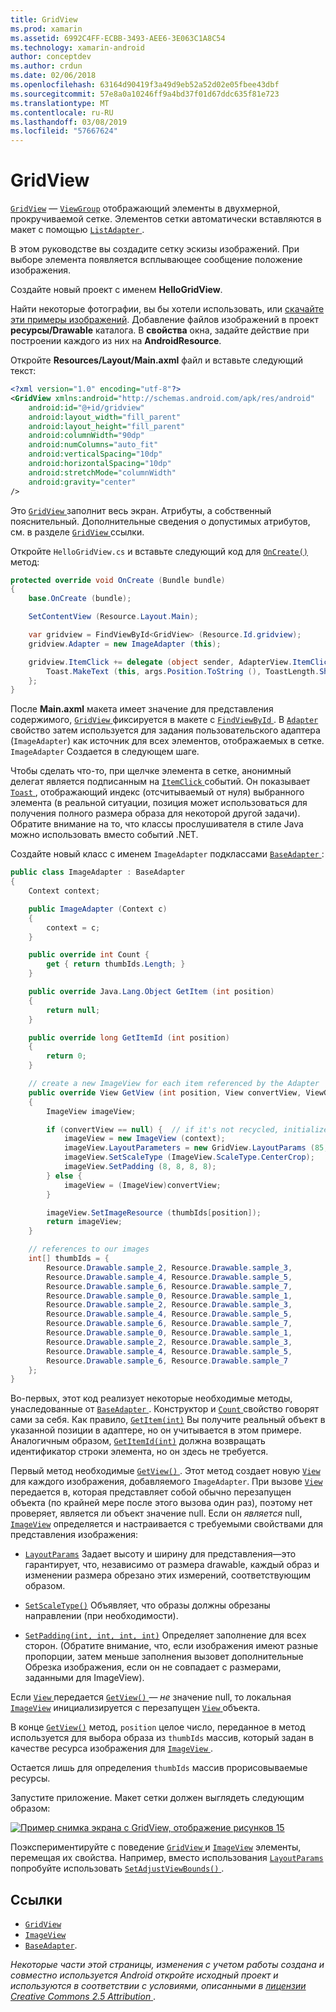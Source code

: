 ```yaml
---
title: GridView
ms.prod: xamarin
ms.assetid: 6992C4FF-ECBB-3493-AEE6-3E063C1A8C54
ms.technology: xamarin-android
author: conceptdev
ms.author: crdun
ms.date: 02/06/2018
ms.openlocfilehash: 63164d90419f3a49d9eb52a52d02e05fbee43dbf
ms.sourcegitcommit: 57e8a0a10246ff9a4bd37f01d67ddc635f81e723
ms.translationtype: MT
ms.contentlocale: ru-RU
ms.lasthandoff: 03/08/2019
ms.locfileid: "57667624"
---
```

# <a name="gridview"></a>GridView

[`GridView`](https://developer.xamarin.com/api/type/Android.Widget.GridView/) — [`ViewGroup`](https://developer.xamarin.com/api/type/Android.Views.ViewGroup/)
отображающий элементы в двухмерной, прокручиваемой сетке. Элементов сетки автоматически вставляются в макет с помощью [ `ListAdapter` ](https://developer.xamarin.com/api/property/Android.App.ListActivity.ListAdapter/).

В этом руководстве вы создадите сетку эскизы изображений. При выборе элемента появляется всплывающее сообщение положение изображения.

Создайте новый проект с именем **HelloGridView**.

Найти некоторые фотографии, вы бы хотели использовать, или [скачайте эти примеры изображений](https://developer.android.com/shareables/sample_images.zip). Добавление файлов изображений в проект **ресурсы/Drawable** каталога. В **свойства** окна, задайте действие при построении каждого из них на **AndroidResource**.

Откройте **Resources/Layout/Main.axml** файл и вставьте следующий текст:

```xml
<?xml version="1.0" encoding="utf-8"?>
<GridView xmlns:android="http://schemas.android.com/apk/res/android"
    android:id="@+id/gridview"
    android:layout_width="fill_parent"
    android:layout_height="fill_parent"
    android:columnWidth="90dp"
    android:numColumns="auto_fit"
    android:verticalSpacing="10dp"
    android:horizontalSpacing="10dp"
    android:stretchMode="columnWidth"
    android:gravity="center"
/>
```

Это [ `GridView` ](https://developer.xamarin.com/api/type/Android.Widget.GridView/) заполнит весь экран. Атрибуты, а собственный пояснительный. Дополнительные сведения о допустимых атрибутов, см. в разделе [ `GridView` ](https://developer.xamarin.com/api/type/Android.Widget.GridView/) ссылки.

Откройте `HelloGridView.cs` и вставьте следующий код для [`OnCreate()`](https://developer.xamarin.com/api/member/Android.App.Activity.OnCreate/p/Android.OS.Bundle/)
метод:

```csharp
protected override void OnCreate (Bundle bundle)
{
    base.OnCreate (bundle);

    SetContentView (Resource.Layout.Main);

    var gridview = FindViewById<GridView> (Resource.Id.gridview);
    gridview.Adapter = new ImageAdapter (this);

    gridview.ItemClick += delegate (object sender, AdapterView.ItemClickEventArgs args) {
        Toast.MakeText (this, args.Position.ToString (), ToastLength.Short).Show ();
    };
}
```

После **Main.axml** макета имеет значение для представления содержимого, [ `GridView` ](https://developer.xamarin.com/api/type/Android.Widget.GridView/) фиксируется в макете с [ `FindViewById` ](https://developer.xamarin.com/api/member/Android.App.Activity.FindViewById/). В [`Adapter`](https://developer.xamarin.com/api/property/Android.Widget.AdapterView.RawAdapter/)
свойство затем используется для задания пользовательского адаптера (`ImageAdapter`) как источник для всех элементов, отображаемых в сетке. `ImageAdapter` Создается в следующем шаге.

Чтобы сделать что-то, при щелчке элемента в сетке, анонимный делегат является подписанным на [ `ItemClick` ](https://developer.xamarin.com/api/event/Android.Widget.AdapterView.ItemClick/) событий.
Он показывает [ `Toast` ](https://developer.xamarin.com/api/type/Android.Widget.Toast/) , отображающий индекс (отсчитываемый от нуля) выбранного элемента (в реальной ситуации, позиция может использоваться для получения полного размера образа для некоторой другой задачи). Обратите внимание на то, что классы прослушивателя в стиле Java можно использовать вместо событий .NET.

Создайте новый класс с именем `ImageAdapter` подклассами [ `BaseAdapter` ](https://developer.xamarin.com/api/type/Android.Widget.BaseAdapter/):

```csharp
public class ImageAdapter : BaseAdapter
{
    Context context;

    public ImageAdapter (Context c)
    {
        context = c;
    }

    public override int Count {
        get { return thumbIds.Length; }
    }

    public override Java.Lang.Object GetItem (int position)
    {
        return null;
    }

    public override long GetItemId (int position)
    {
        return 0;
    }

    // create a new ImageView for each item referenced by the Adapter
    public override View GetView (int position, View convertView, ViewGroup parent)
    {
        ImageView imageView;

        if (convertView == null) {  // if it's not recycled, initialize some attributes
            imageView = new ImageView (context);
            imageView.LayoutParameters = new GridView.LayoutParams (85, 85);
            imageView.SetScaleType (ImageView.ScaleType.CenterCrop);
            imageView.SetPadding (8, 8, 8, 8);
        } else {
            imageView = (ImageView)convertView;
        }

        imageView.SetImageResource (thumbIds[position]);
        return imageView;
    }

    // references to our images
    int[] thumbIds = {
        Resource.Drawable.sample_2, Resource.Drawable.sample_3,
        Resource.Drawable.sample_4, Resource.Drawable.sample_5,
        Resource.Drawable.sample_6, Resource.Drawable.sample_7,
        Resource.Drawable.sample_0, Resource.Drawable.sample_1,
        Resource.Drawable.sample_2, Resource.Drawable.sample_3,
        Resource.Drawable.sample_4, Resource.Drawable.sample_5,
        Resource.Drawable.sample_6, Resource.Drawable.sample_7,
        Resource.Drawable.sample_0, Resource.Drawable.sample_1,
        Resource.Drawable.sample_2, Resource.Drawable.sample_3,
        Resource.Drawable.sample_4, Resource.Drawable.sample_5,
        Resource.Drawable.sample_6, Resource.Drawable.sample_7
    };
}
```

Во-первых, этот код реализует некоторые необходимые методы, унаследованные от [ `BaseAdapter` ](https://developer.xamarin.com/api/type/Android.Widget.BaseAdapter/). Конструктор и [ `Count` ](https://developer.xamarin.com/api/property/Android.Widget.BaseAdapter.Count/) свойство говорят сами за себя. Как правило, [`GetItem(int)`](https://developer.xamarin.com/api/member/Android.Widget.BaseAdapter.GetItem/)
Вы получите реальный объект в указанной позиции в адаптере, но он учитывается в этом примере. Аналогичным образом, [`GetItemId(int)`](https://developer.xamarin.com/api/member/Android.Widget.BaseAdapter.GetItemId/)
должна возвращать идентификатор строки элемента, но он здесь не требуется.

Первый метод необходимые [ `GetView()` ](https://developer.xamarin.com/api/member/Android.Widget.BaseAdapter.GetView/).
Этот метод создает новую [`View`](https://developer.xamarin.com/api/type/Android.Views.View/)
для каждого изображения, добавляемого `ImageAdapter`. При вызове [`View`](https://developer.xamarin.com/api/type/Android.Views.View/)
передается в, которая представляет собой обычно перезапущен объекта (по крайней мере после этого вызова один раз), поэтому нет проверяет, является ли объект значение null. Если он *является* null, [`ImageView`](https://developer.xamarin.com/api/type/Android.Widget.ImageView/)
определяется и настраивается с требуемыми свойствами для представления изображения:

- [`LayoutParams`](https://developer.xamarin.com/api/property/Android.Views.View.LayoutParameters/) Задает высоту и ширину для представления&mdash;это гарантирует, что, независимо от размера drawable, каждый образ и изменении размера обрезано этих измерений, соответствующим образом.

- [`SetScaleType()`](https://developer.xamarin.com/api/member/Android.Widget.ImageView.SetScaleType/) Объявляет, что образы должны обрезаны направлении (при необходимости).

- [`SetPadding(int, int, int, int)`](https://developer.xamarin.com/api/member/Android.Views.View.SetPadding/) Определяет заполнение для всех сторон. (Обратите внимание, что, если изображения имеют разные пропорции, затем меньше заполнения вызовет дополнительные Обрезка изображения, если он не совпадает с размерами, заданными для ImageView).

Если [ `View` ](https://developer.xamarin.com/api/type/Android.Views.View/) передается [ `GetView()` ](https://developer.xamarin.com/api/member/Android.Widget.BaseAdapter.GetView/) — *не* значение null, то локальная [`ImageView`](https://developer.xamarin.com/api/type/Android.Widget.ImageView/)
инициализируется с перезапущен [ `View` ](https://developer.xamarin.com/api/type/Android.Views.View/) объекта.

В конце [`GetView()`](https://developer.xamarin.com/api/member/Android.Widget.BaseAdapter.GetView/)
метод, `position` целое число, переданное в метод используется для выбора образа из `thumbIds` массив, который задан в качестве ресурса изображения для [ `ImageView` ](https://developer.xamarin.com/api/type/Android.Widget.ImageView/).

Остается лишь для определения `thumbIds` массив прорисовываемые ресурсы.

Запустите приложение. Макет сетки должен выглядеть следующим образом:

[![Пример снимка экрана с GridView, отображение рисунков 15](grid-view-images/helloviews4.png)](grid-view-images/helloviews4.png#lightbox)

Поэкспериментируйте с поведение [ `GridView` ](https://developer.xamarin.com/api/type/Android.Widget.GridView/) и [`ImageView`](https://developer.xamarin.com/api/type/Android.Widget.ImageView/)
элементы, перемещая их свойства. Например, вместо использования [ `LayoutParams` ](https://developer.xamarin.com/api/property/Android.Views.View.LayoutParameters/) попробуйте использовать [ `SetAdjustViewBounds()` ](https://developer.xamarin.com/api/member/Android.Widget.ImageView.SetAdjustViewBounds/).


## <a name="references"></a>Ссылки

-   [`GridView`](https://developer.xamarin.com/api/type/Android.Widget.GridView/) 
-   [`ImageView`](https://developer.xamarin.com/api/type/Android.Widget.ImageView/)
-   [`BaseAdapter`](https://developer.xamarin.com/api/type/Android.Widget.BaseAdapter/).

*Некоторые части этой страницы, изменения с учетом работы создана и совместно используется Android откройте исходный проект и используются в соответствии с условиями, описанными в*
[*лицензии Creative Commons 2.5 Attribution* ](http://creativecommons.org/licenses/by/2.5/).
